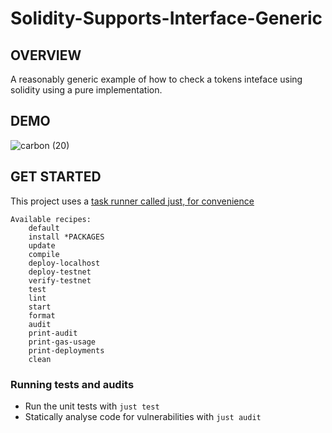 #  Solidity-Supports-Interface-Generic

## OVERVIEW

A reasonably generic example of how to check a tokens inteface using solidity using a pure implementation.

## DEMO

![carbon (20)](https://user-images.githubusercontent.com/7098556/192517353-4215cc5d-b583-4f9d-93af-fc7ce940949c.png)


## GET STARTED

This project uses a [task runner called just, for convenience](https://github.com/casey/just)

```
Available recipes:
    default
    install *PACKAGES
    update
    compile
    deploy-localhost
    deploy-testnet
    verify-testnet
    test
    lint
    start
    format
    audit
    print-audit
    print-gas-usage
    print-deployments
    clean
```

### Running tests and audits

- Run the unit tests with `just test`
- Statically analyse code for vulnerabilities with `just audit` 
